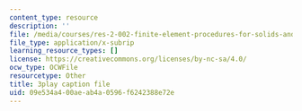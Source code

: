 ```yaml
---
content_type: resource
description: ''
file: /media/courses/res-2-002-finite-element-procedures-for-solids-and-structures-spring-2010/09e534a400aeab4a0596f6242388e72e_ieV1yZ1l7-c.srt
file_type: application/x-subrip
learning_resource_types: []
license: https://creativecommons.org/licenses/by-nc-sa/4.0/
ocw_type: OCWFile
resourcetype: Other
title: 3play caption file
uid: 09e534a4-00ae-ab4a-0596-f6242388e72e
---
```

